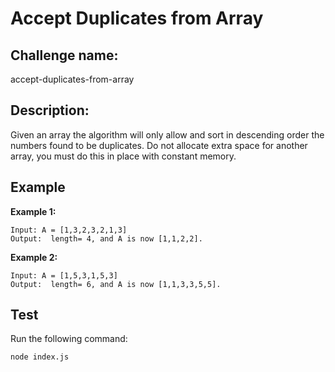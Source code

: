 # Accept Duplicates from Array

## Challenge name: 

accept-duplicates-from-array

## Description: 

Given an array the algorithm will only allow and sort in descending order the numbers found to be duplicates. Do not allocate extra space for another array, you must do this in place with constant memory. 

## Example

**Example 1:**
```
Input: A = [1,3,2,3,2,1,3]
Output:  length= 4, and A is now [1,1,2,2].
```

**Example 2:**
```
Input: A = [1,5,3,1,5,3]
Output:  length= 6, and A is now [1,1,3,3,5,5].
```

## Test

Run the following command:
```
node index.js
```

